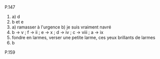 

P.147

1) a) d
2) b et e
3) a) ramasser à l'urgence     b) je suis vraiment navré 
4) b -> v ; f -> ii ; e -> x ; d -> iv ; c -> viii ; a -> ix
5) fondre en larmes, verser une petite larme, ces yeux brillants de larmes
6) b

P.159